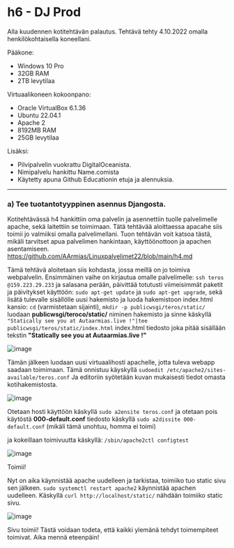 # h6 - DJ Prod

Alla kuudennen kotitehtävän palautus. Tehtävä tehty 4.10.2022 omalla henkilökohtaisella koneellani.

Pääkone:

- Windows 10 Pro 
- 32GB RAM 
- 2TB levytilaa 

Virtuaalikoneen kokoonpano:

- Oracle VirtualBox 6.1.36 
- Ubuntu 22.04.1 
- Apache 2 
- 8192MB RAM 
- 25GB levytilaa

Lisäksi: 

- Pilvipalvelin vuokrattu DigitalOceanista. 
- Nimipalvelu hankittu Name.comista 
- Käytetty apuna Github Educationin etuja ja alennuksia. 

------------------------------------------------------

### a) Tee tuotantotyyppinen asennus Djangosta. ###

Kotitehtävässä h4 hankittiin oma palvelin ja asennettiin tuolle palvelimelle apache, sekä laitettiin se toimimaan. Tätä tehtävää aloittaessa apacahe siis toimii jo valmiiksi omalla palvelimellani. Tuon tehtävän voit katsoa tästä, mikäli tarvitset apua palvelimen hankintaan, käyttöönottoon ja apachen asentamiseen. https://github.com/AArmias/Linuxpalvelimet22/blob/main/h4.md

Tämä tehtävä aloitetaan siis kohdasta, jossa meillä on jo toimiva webpalvelin. Ensimmäinen vaihe on kirjautua omalle palvelimelle: `ssh teros @159.223.29.233` ja salasana perään, päivittää totutusti viimeisimmät paketit ja päivitykset käyttöön: `sudo apt-get update` ja `sudo apt-get upgrade`, sekä lisätä tulevalle sisällölle uusi hakemisto ja luoda hakemistoon index.html kansio: `cd` (varmistetaan sijainti), `mkdir -p publicwsgi/teros/static/ `luodaan **publicwsgi/teroco/static/** niminen hakemisto ja sinne käskyllä `"Statically see you at Autaarmias.live !"|tee publicwsgi/teros/static/index.html` index.html tiedosto joka pitää sisällään tekstin **"Statically see you at Autaarmias.live !"**

![image](https://user-images.githubusercontent.com/102689055/193870460-b331d4dd-c0ee-4401-9d32-4d7dc73ac913.png)

Tämän jälkeen luodaan uusi virtuaalihosti apachelle, jotta tuleva webapp saadaan toimimaan. Tämä onnistuu käyskyllä `sudoedit /etc/apache2/sites-available/teros.conf`
Ja editoriin syötetään kuvan mukaisesti tiedot omasta kotihakemistosta.

![image](https://user-images.githubusercontent.com/102689055/193873195-ad115ec3-f849-4c6c-8665-c22fcb9d2d51.png)

Otetaan hosti käyttöön käskyllä `sudo a2ensite teros.conf`
ja otetaan pois käytöstä **000-default.conf** tiedosto käskyllä `sudo a2dissite 000-default.conf` (mikäli tämä unohtuu, homma ei toimi) 

ja kokeillaan toimivuutta käskyllä: `/sbin/apache2ctl configtest`

![image](https://user-images.githubusercontent.com/102689055/193877690-e6fdfc74-0825-42c1-9f89-3e30081cef99.png)

Toimii!  

Nyt on aika käynnistää apache uudelleen ja tarkistaa, toimiiko tuo static sivu sen jälkeen. 
`sudo systemctl restart apache2` käynnistää apachen uudelleen. 
Käskyllä `curl http://localhost/static/` nähdään toimiiko static sivu. 

![image](https://user-images.githubusercontent.com/102689055/193883510-ad99eee5-7c06-48dc-98d4-701074a80f03.png)

Sivu toimii! Tästä voidaan todeta, että kaikki ylemänä tehdyt toimempiteet toimivat. Aika mennä eteenpäin! 





